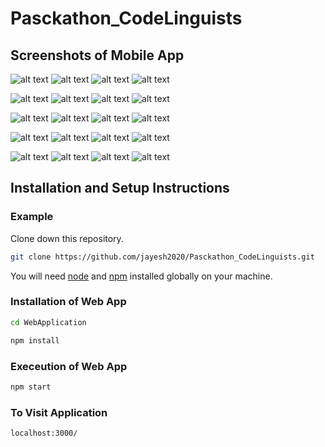 # Pasckathon_CodeLinguists

## Screenshots of Mobile App

![alt text](https://github.com/[jayesh2020]/[Pasckathon_CodeLinguists]/blob/[master]/Screenshots/04f99152-da3e-4262-b63c-8b163992d63c.jpeg)
![alt text](https://github.com/[jayesh2020]/[Pasckathon_CodeLinguists]/blob/[master]/Screenshots/Screenshots/066f389d-8874-4cbe-ae51-9fc606cc7031.jpeg)
![alt text](https://github.com/[jayesh2020]/[Pasckathon_CodeLinguists]/blob/[master]/Screenshots/Screenshots/077e42a2-ec25-4c0e-b0ed-fdc730f8e4b4.jpeg)
![alt text](https://github.com/[jayesh2020]/[Pasckathon_CodeLinguists]/blob/[master]/Screenshots/0ae53929-4ebc-4c2a-8354-fca6e9b8dba7.jpeg)

![alt text](https://github.com/[jayesh2020]/[Pasckathon_CodeLinguists]/blob/[master]/Screenshots/0fbda833-d709-48c4-bf3a-ca8f878d05a1.jpeg)
![alt text](https://github.com/[jayesh2020]/[Pasckathon_CodeLinguists]/blob/[master]/Screenshots/Screenshots/124a9029-4d0e-4173-8175-989da11707cc.jpeg)
![alt text](https://github.com/[jayesh2020]/[Pasckathon_CodeLinguists]/blob/[master]/Screenshots/Screenshots/21a6d26e-a840-4af4-9db7-0ac5371beb86.jpeg)
![alt text](https://github.com/[jayesh2020]/[Pasckathon_CodeLinguists]/blob/[master]/Screenshots/312e0a50-f1ee-4dfe-8eef-d0f6f7be0d44.jpeg)

![alt text](https://github.com/[jayesh2020]/[Pasckathon_CodeLinguists]/blob/[master]/Screenshots/3bc15aa1-8b8e-491c-98b7-dd616a319877.jpeg)
![alt text](https://github.com/[jayesh2020]/[Pasckathon_CodeLinguists]/blob/[master]/Screenshots/Screenshots/4107a90e-7d5f-425b-a157-f1820084e9ad.jpeg)
![alt text](https://github.com/[jayesh2020]/[Pasckathon_CodeLinguists]/blob/[master]/Screenshots/Screenshots/4776c7ef-5f03-4b81-aa5f-e57a38ef7cfb.jpeg)
![alt text](https://github.com/[jayesh2020]/[Pasckathon_CodeLinguists]/blob/[master]/Screenshots/619f60a9-78ef-46c4-a9fe-dcb4f1be4e7c.jpeg)

![alt text](https://github.com/[jayesh2020]/[Pasckathon_CodeLinguists]/blob/[master]/Screenshots/6c690067-93be-4d74-82fc-b0b2dadbc989.jpeg)
![alt text](https://github.com/[jayesh2020]/[Pasckathon_CodeLinguists]/blob/[master]/Screenshots/Screenshots/8bff286a-46e9-43ce-9457-da9053799aff.jpeg)
![alt text](https://github.com/[jayesh2020]/[Pasckathon_CodeLinguists]/blob/[master]/Screenshots/Screenshots/8d7c5cff-6f13-4447-949f-1894d7a9dd7c.jpeg)
![alt text](https://github.com/[jayesh2020]/[Pasckathon_CodeLinguists]/blob/[master]/Screenshots/a20519ab-216d-46d9-b97c-d12f3c861901.jpeg)

![alt text](https://github.com/[jayesh2020]/[Pasckathon_CodeLinguists]/blob/[master]/Screenshots/b45ddb0a-af88-4714-a94d-e2c0095b6a7a.jpeg)
![alt text](https://github.com/[jayesh2020]/[Pasckathon_CodeLinguists]/blob/[master]/Screenshots/Screenshots/c61e5557-3f06-4c27-9f3f-c942a92c54ae.jpeg)
![alt text](https://github.com/[jayesh2020]/[Pasckathon_CodeLinguists]/blob/[master]/Screenshots/Screenshots/d17a9cfc-a3f1-4200-bf23-971cabbc2933.jpeg)
![alt text](https://github.com/[jayesh2020]/[Pasckathon_CodeLinguists]/blob/[master]/Screenshots/d7b97e27-7173-469c-8095-1f2bf70b79d9.jpeg)

## Installation and Setup Instructions

<!--
### Link to the ppt

Link to the [ppt](https://docs.google.com/presentation/d/1eMuKMPETxH6HI1ivK1BZPLHYs8FR9XXd7DCLbnrdJX0/edit?usp=sharing).

### Link to the presented video

Link to the [ video](https://drive.google.com/file/d/1clom5NGMVc_BWQQbAVexlv1pY6V_uV5Y/view?usp=sharing).

### Link to the Mobile App APK

Link to the [ Mobile App APK ](https://drive.google.com/file/d/1VJP_9hu9sOSel0y0nPMt_PcxC5CEx8wr/view?usp=sharing). -->

### Example

Clone down this repository.

```bash
git clone https://github.com/jayesh2020/Pasckathon_CodeLinguists.git
```

You will need [node](https://nodejs.org/en/download/) and [npm](https://www.npmjs.com/get-npm) installed globally on your machine.

### Installation of Web App

```bash
cd WebApplication
```

```bash
npm install
```

### Execeution of Web App

```bash
npm start
```

### To Visit Application

```bash
localhost:3000/
```
